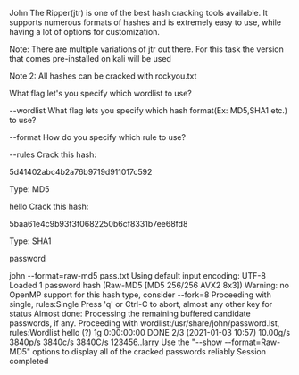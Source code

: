 John The Ripper(jtr) is one of the best hash cracking tools available. It supports numerous formats of hashes and is extremely easy to use, while having a lot of options for customization.



Note: There are multiple variations of jtr out there. For this task the version that comes pre-installed on kali will be used


Note 2: All hashes can be cracked with rockyou.txt

What flag let's you specify which wordlist to use? 

--wordlist
What flag lets you specify which hash format(Ex: MD5,SHA1 etc.) to use?    

--format
How do you specify which rule to use?

--rules
Crack this hash:

5d41402abc4b2a76b9719d911017c592



Type: MD5

hello
Crack this hash:

5baa61e4c9b93f3f0682250b6cf8331b7ee68fd8


Type: SHA1



password

john --format=raw-md5 pass.txt 
Using default input encoding: UTF-8
Loaded 1 password hash (Raw-MD5 [MD5 256/256 AVX2 8x3])
Warning: no OpenMP support for this hash type, consider --fork=8
Proceeding with single, rules:Single
Press 'q' or Ctrl-C to abort, almost any other key for status
Almost done: Processing the remaining buffered candidate passwords, if any.
Proceeding with wordlist:/usr/share/john/password.lst, rules:Wordlist
hello            (?)
1g 0:00:00:00 DONE 2/3 (2021-01-03 10:57) 10.00g/s 3840p/s 3840c/s 3840C/s 123456..larry
Use the "--show --format=Raw-MD5" options to display all of the cracked passwords reliably
Session completed
